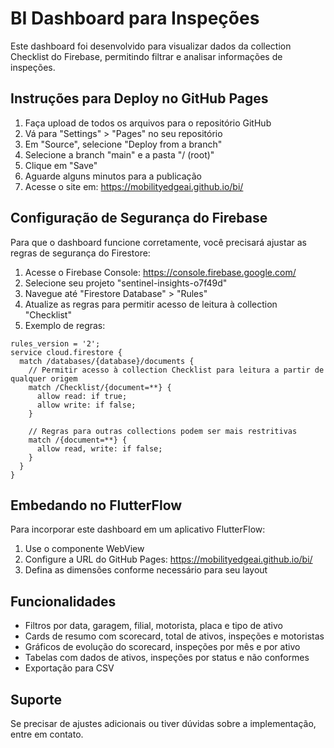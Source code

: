 # BI Dashboard para Inspeções

Este dashboard foi desenvolvido para visualizar dados da collection Checklist do Firebase, permitindo filtrar e analisar informações de inspeções.

## Instruções para Deploy no GitHub Pages

1. Faça upload de todos os arquivos para o repositório GitHub
2. Vá para "Settings" > "Pages" no seu repositório
3. Em "Source", selecione "Deploy from a branch"
4. Selecione a branch "main" e a pasta "/ (root)"
5. Clique em "Save"
6. Aguarde alguns minutos para a publicação
7. Acesse o site em: https://mobilityedgeai.github.io/bi/

## Configuração de Segurança do Firebase

Para que o dashboard funcione corretamente, você precisará ajustar as regras de segurança do Firestore:

1. Acesse o Firebase Console: https://console.firebase.google.com/
2. Selecione seu projeto "sentinel-insights-o7f49d"
3. Navegue até "Firestore Database" > "Rules"
4. Atualize as regras para permitir acesso de leitura à collection "Checklist"
5. Exemplo de regras:

```
rules_version = '2';
service cloud.firestore {
  match /databases/{database}/documents {
    // Permitir acesso à collection Checklist para leitura a partir de qualquer origem
    match /Checklist/{document=**} {
      allow read: if true;
      allow write: if false;
    }
    
    // Regras para outras collections podem ser mais restritivas
    match /{document=**} {
      allow read, write: if false;
    }
  }
}
```

## Embedando no FlutterFlow

Para incorporar este dashboard em um aplicativo FlutterFlow:

1. Use o componente WebView
2. Configure a URL do GitHub Pages: https://mobilityedgeai.github.io/bi/
3. Defina as dimensões conforme necessário para seu layout

## Funcionalidades

- Filtros por data, garagem, filial, motorista, placa e tipo de ativo
- Cards de resumo com scorecard, total de ativos, inspeções e motoristas
- Gráficos de evolução do scorecard, inspeções por mês e por ativo
- Tabelas com dados de ativos, inspeções por status e não conformes
- Exportação para CSV

## Suporte

Se precisar de ajustes adicionais ou tiver dúvidas sobre a implementação, entre em contato.
